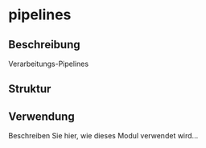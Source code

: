 ﻿# pipelines

## Beschreibung
Verarbeitungs-Pipelines

## Struktur


## Verwendung
Beschreiben Sie hier, wie dieses Modul verwendet wird...
